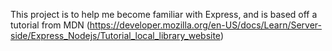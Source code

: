 This project is to help me become familiar with Express, and is based off a tutorial from MDN (https://developer.mozilla.org/en-US/docs/Learn/Server-side/Express_Nodejs/Tutorial_local_library_website)
